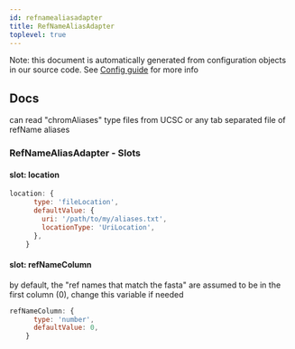 ```yaml
---
id: refnamealiasadapter
title: RefNameAliasAdapter
toplevel: true
---
```


Note: this document is automatically generated from configuration objects in our
source code. See [Config guide](/docs/config_guide) for more info

## Docs

can read "chromAliases" type files from UCSC or any tab separated file of
refName aliases

### RefNameAliasAdapter - Slots

#### slot: location

```js
location: {
      type: 'fileLocation',
      defaultValue: {
        uri: '/path/to/my/aliases.txt',
        locationType: 'UriLocation',
      },
    }
```

#### slot: refNameColumn

by default, the "ref names that match the fasta" are assumed to be in the first
column (0), change this variable if needed

```js
refNameColumn: {
      type: 'number',
      defaultValue: 0,
    }
```
